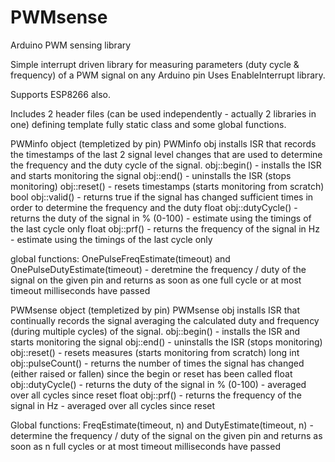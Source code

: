 # PWMsense
Arduino PWM sensing library

Simple interrupt driven library for measuring parameters (duty cycle & frequency) of a PWM signal on any Arduino pin 
Uses EnableInterrupt library.

Supports ESP8266 also.

Includes 2 header files (can be used independently - actually 2 libraries in one) defining template fully static class and some global functions.

PWMinfo object (templetized by pin) PWMinfo<pin> obj installs ISR that records the timestamps of the last 2 signal level changes that are used to determine the frequency and the duty cycle of the signal. 
  obj::begin() - installs the ISR and starts monitoring the signal
  obj::end() - uninstalls the ISR (stops monitoring)
  obj::reset() - resets timestamps (starts monitoring from scratch)
  bool obj::valid() - returns true if the signal has changed sufficient times in order to determine the frequency and the duty 
  float obj::dutyCycle() - returns the duty of the signal in % (0-100) - estimate using the timings of the last cycle only
  float obj::prf() - returns the frequency of the signal in Hz  - estimate using the timings of the last cycle only
  
  global functions:
  OnePulseFreqEstimate<pin>(timeout) and OnePulseDutyEstimate<pin>(timeout) - deretmine the frequency / duty of the signal on the given pin and returns as soon as one full cycle or at most timeout milliseconds have passed
  
PWMsense object (templetized by pin) PWMsense<pin> obj installs ISR that continually records the signal averaging the calculated duty and frequency (during multiple cycles) of the signal. 
  obj::begin() - installs the ISR and starts monitoring the signal
  obj::end() - uninstalls the ISR (stops monitoring)
  obj::reset() - resets measures (starts monitoring from scratch)
  long int obj::pulseCount() - returns the number of times the signal has changed (either raised or fallen) since the begin or reset has been called 
  float obj::dutyCycle() - returns the duty of the signal in % (0-100) - averaged over all cycles since reset
  float obj::prf() - returns the frequency of the signal in Hz - averaged over all cycles since reset
  
  Global functions:
  FreqEstimate<pin>(timeout, n) and DutyEstimate<pin>(timeout, n) - determine the frequency / duty of the signal on the given pin and returns as soon as n full cycles or at most timeout milliseconds have passed
  
  
  
  
